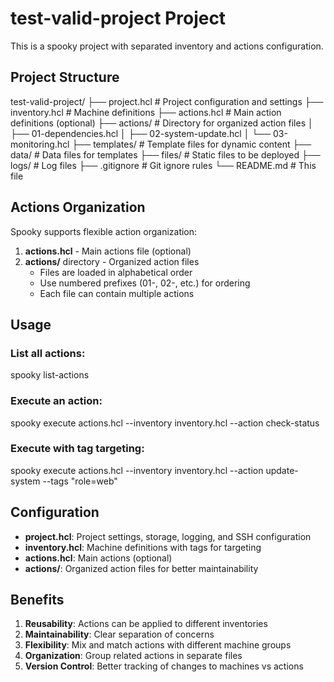 # test-valid-project Project

This is a spooky project with separated inventory and actions configuration.

## Project Structure

test-valid-project/
├── project.hcl          # Project configuration and settings
├── inventory.hcl        # Machine definitions
├── actions.hcl          # Main action definitions (optional)
├── actions/             # Directory for organized action files
│   ├── 01-dependencies.hcl
│   ├── 02-system-update.hcl
│   └── 03-monitoring.hcl
├── templates/           # Template files for dynamic content
├── data/               # Data files for templates
├── files/              # Static files to be deployed
├── logs/               # Log files
├── .gitignore          # Git ignore rules
└── README.md           # This file

## Actions Organization

Spooky supports flexible action organization:

1. **actions.hcl** - Main actions file (optional)
2. **actions/** directory - Organized action files
   - Files are loaded in alphabetical order
   - Use numbered prefixes (01-, 02-, etc.) for ordering
   - Each file can contain multiple actions

## Usage

### List all actions:
spooky list-actions

### Execute an action:
spooky execute actions.hcl --inventory inventory.hcl --action check-status

### Execute with tag targeting:
spooky execute actions.hcl --inventory inventory.hcl --action update-system --tags "role=web"

## Configuration

- **project.hcl**: Project settings, storage, logging, and SSH configuration
- **inventory.hcl**: Machine definitions with tags for targeting
- **actions.hcl**: Main actions (optional)
- **actions/**: Organized action files for better maintainability

## Benefits

1. **Reusability**: Actions can be applied to different inventories
2. **Maintainability**: Clear separation of concerns
3. **Flexibility**: Mix and match actions with different machine groups
4. **Organization**: Group related actions in separate files
5. **Version Control**: Better tracking of changes to machines vs actions
